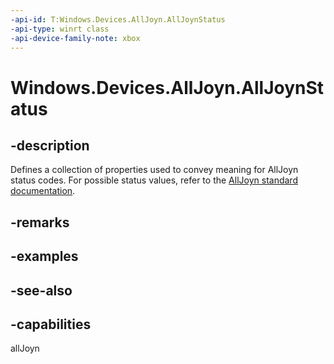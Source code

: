 ```yaml
---
-api-id: T:Windows.Devices.AllJoyn.AllJoynStatus
-api-type: winrt class
-api-device-family-note: xbox
---
```


<!-- Class syntax.
public class AllJoynStatus 
-->

# Windows.Devices.AllJoyn.AllJoynStatus

## -description
Defines a collection of properties used to convey meaning for AllJoyn status codes. For possible status values, refer to the [AllJoyn standard documentation](https://allseenalliance.org/docs/api/cpp/_status_8h.html ).

## -remarks

## -examples

## -see-also


## -capabilities
allJoyn